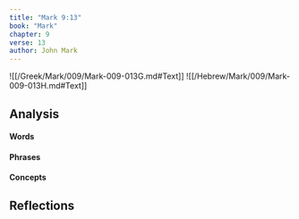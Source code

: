 ```yaml
---
title: "Mark 9:13"
book: "Mark"
chapter: 9
verse: 13
author: John Mark
---
```

![[/Greek/Mark/009/Mark-009-013G.md#Text]]
![[/Hebrew/Mark/009/Mark-009-013H.md#Text]]

## Analysis

#### Words

#### Phrases

#### Concepts

## Reflections
